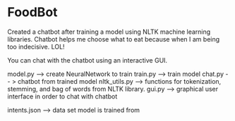 # FoodBot
Created a chatbot after training a model using NLTK machine learning libraries. Chatbot helps me choose what to eat because when I am being too indecisive. LOL! 

You can chat with the chatbot using an interactive GUI.

model.py --> create NeuralNetwork to train
train.py --> train model
chat.py -- > chatbot from trained model
nltk_utils.py --> functions for tokenization, stemming, and bag of words from NLTK library.
gui.py --> graphical user interface in order to chat with chatbot

intents.json --> data set model is trained from


